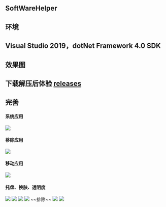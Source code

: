 ## SoftWareHelper
## 环境

## Visual Studio 2019，dotNet Framework 4.0 SDK
 
 
 
## __效果图__ 



## **下载解压后体验 [releases](https://github.com/yanjinhuagood/SoftWareHelper/releases/)**   






## __完善__  
#### 系统应用
<img src="/Images/systemAppliction.png"/>

#### 移除应用

<img src="/Images/Remove.png"/>

#### 移动应用

<img src="/Images/drag.png"/>

#### 托盘、换肤、透明度

<img src="/Images/original.png"/>
<img src="/Images/MheelGif.gif"/>
<img src="/Images/GIFNew.gif"/>
<img src="/Images/GIFMini.gif"/>
~~排除~~
<img src="/Images/2.png"/>
<img src="/Images/gif.gif"/>
